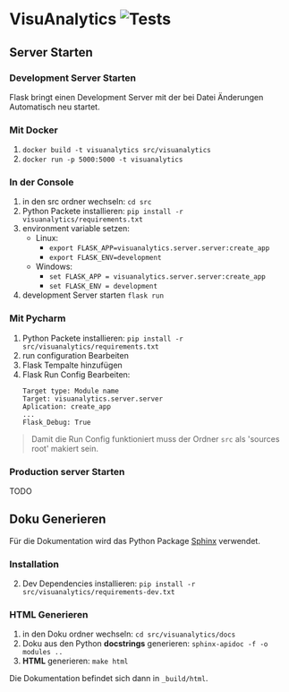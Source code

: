 # VisuAnalytics ![Tests](https://github.com/SWTP-SS20-Kammer-2/Data-Analytics/workflows/Automated%20Testing/badge.svg)

## Server Starten

### Development Server Starten

Flask bringt einen Development Server mit der bei Datei Änderungen Automatisch neu startet.

### Mit Docker

1. `docker build -t visuanalytics src/visuanalytics`
2. `docker run -p 5000:5000 -t visuanalytics`

### In der Console

1. in den src ordner wechseln: `cd src`
2. Python Packete installieren: `pip install -r visuanalytics/requirements.txt`
3. environment variable setzen:
    - Linux: 
        - `export FLASK_APP=visuanalytics.server.server:create_app`
        - `export FLASK_ENV=development`
    - Windows: 
        - `set FLASK_APP = visuanalytics.server.server:create_app`
        - `set FLASK_ENV = development`
3. development Server starten `flask run`

### Mit Pycharm

1. Python Packete installieren: `pip install -r src/visuanalytics/requirements.txt`
2. run configuration Bearbeiten
3. Flask Tempalte hinzufügen
4. Flask Run Config Bearbeiten:
    ~~~
    Target type: Module name
    Target: visuanalytics.server.server
    Aplication: create_app
    ...
    Flask_Debug: True
    ~~~

> Damit die Run Config funktioniert muss der Ordner `src` als 'sources root' makiert sein.

### Production server Starten

TODO

## Doku Generieren

Für die Dokumentation wird das Python Package [Sphinx](https://www.sphinx-doc.org) verwendet.

### Installation


2. Dev Dependencies installieren: `pip install -r src/visuanalytics/requirements-dev.txt`

### HTML Generieren

1. in den Doku ordner wechseln: `cd src/visuanalytics/docs`
2. Doku aus den Python **docstrings** generieren: `sphinx-apidoc -f -o modules ..`
3. **HTML** generieren: `make html`

Die Dokumentation befindet sich dann in `_build/html`.